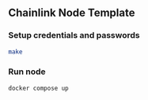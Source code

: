 ## Chainlink Node Template

### Setup credentials and passwords
```bash
make
```

### Run node
```bash
docker compose up
```